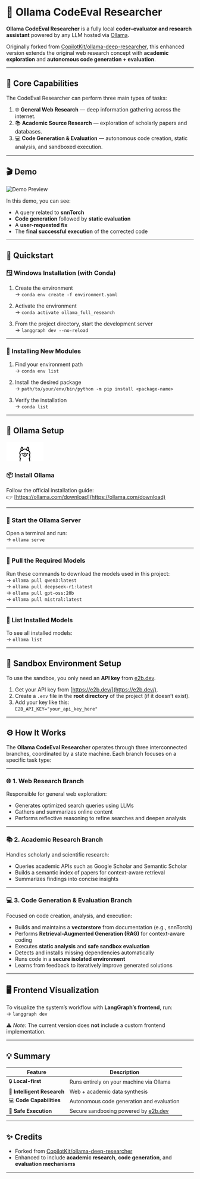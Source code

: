 # 🧠 Ollama CodeEval Researcher

**Ollama CodeEval Researcher** is a fully local **coder–evaluator and research assistant** powered by any LLM hosted via [Ollama](https://ollama.com/search).

Originally forked from [CopilotKit/ollama-deep-researcher](https://github.com/CopilotKit/ollama-deep-researcher), this enhanced version extends the original web research concept with **academic exploration** and **autonomous code generation + evaluation**.

---

## 🎯 Core Capabilities

The CodeEval Researcher can perform three main types of tasks:

1. 🌐 **General Web Research** — deep information gathering across the internet.  
2. 📚 **Academic Source Research** — exploration of scholarly papers and databases.  
3. 💻 **Code Generation & Evaluation** — autonomous code creation, static analysis, and sandboxed execution.

---

## 🎬 Demo

![Demo Preview](./assets/gif_exec.gif)

In this demo, you can see:
- A query related to **snnTorch**
- **Code generation** followed by **static evaluation**
- A **user-requested fix**
- The **final successful execution** of the corrected code

---

## 🚀 Quickstart

### 🪟 Windows Installation (with Conda)

1. Create the environment  
   → `conda env create -f environment.yaml`  

2. Activate the environment  
   → `conda activate ollama_full_research`  

3. From the project directory, start the development server  
   → `langgraph dev --no-reload`

---

### 🧩 Installing New Modules

1. Find your environment path  
   → `conda env list`  

2. Install the desired package  
   → `path/to/your/env/bin/python -m pip install <package-name>`  

3. Verify the installation  
   → `conda list`

---

## 🦙 Ollama Setup

<img src="./assets/ollama.png" alt="Ollama Logo" width="100"/>

### 📦 Install Ollama  
Follow the official installation guide:  
👉 [https://ollama.com/download](https://ollama.com/download)

---

### 🧭 Start the Ollama Server  
Open a terminal and run:  
→ `ollama serve`

---

### 🤖 Pull the Required Models  
Run these commands to download the models used in this project:  
→ `ollama pull qwen3:latest`  
→ `ollama pull deepseek-r1:latest`  
→ `ollama pull gpt-oss:20b`  
→ `ollama pull mistral:latest`

---

### 🧾 List Installed Models  
To see all installed models:  
→ `ollama list`

---

## 🧪 Sandbox Environment Setup

To use the sandbox, you only need an **API key** from [e2b.dev](https://e2b.dev/).

1. Get your API key from [https://e2b.dev/](https://e2b.dev/).  
2. Create a `.env` file in the **root directory** of the project (if it doesn’t exist).  
3. Add your key like this:  
   `E2B_API_KEY="your_api_key_here"`

---

## ⚙️ How It Works

The **Ollama CodeEval Researcher** operates through three interconnected branches, coordinated by a state machine. Each branch focuses on a specific task type:

---

### 🌐 1. Web Research Branch
Responsible for general web exploration:  
- Generates optimized search queries using LLMs  
- Gathers and summarizes online content  
- Performs reflective reasoning to refine searches and deepen analysis  

---

### 📚 2. Academic Research Branch
Handles scholarly and scientific research:  
- Queries academic APIs such as Google Scholar and Semantic Scholar  
- Builds a semantic index of papers for context-aware retrieval  
- Summarizes findings into concise insights  

---

### 💻 3. Code Generation & Evaluation Branch
Focused on code creation, analysis, and execution:  
- Builds and maintains a **vectorstore** from documentation (e.g., snnTorch)  
- Performs **Retrieval-Augmented Generation (RAG)** for context-aware coding  
- Executes **static analysis** and **safe sandbox evaluation**  
- Detects and installs missing dependencies automatically  
- Runs code in a **secure isolated environment**  
- Learns from feedback to iteratively improve generated solutions  

---

## 🖥️ Frontend Visualization

To visualize the system’s workflow with **LangGraph’s frontend**, run:  
→ `langgraph dev`

⚠️ *Note:* The current version does **not** include a custom frontend implementation.

---

## 💡 Summary

| Feature | Description |
|----------|--------------|
| 🔒 **Local-first** | Runs entirely on your machine via Ollama |
| 🧠 **Intelligent Research** | Web + academic data synthesis |
| 💻 **Code Capabilities** | Autonomous code generation and evaluation |
| 🧪 **Safe Execution** | Secure sandboxing powered by [e2b.dev](https://e2b.dev/) |

---

## ✨ Credits

- Forked from [CopilotKit/ollama-deep-researcher](https://github.com/CopilotKit/ollama-deep-researcher)  
- Enhanced to include **academic research**, **code generation**, and **evaluation mechanisms**

---
